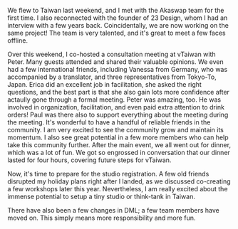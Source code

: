 
We flew to Taiwan last weekend, and I met with the Akaswap team for the first time. I also reconnected with the founder of 23 Design, whom I had an interview with a few years back. Coincidentally, we are now working on the same project! The team is very talented, and it's great to meet a few faces offline.

Over this weekend, I co-hosted a consultation meeting at vTaiwan with Peter. Many guests attended and shared their valuable opinions. We even had a few international friends, including Vanessa from Germany, who was accompanied by a translator, and three representatives from Tokyo-To, Japan. Erica did an excellent job in facilitation, she asked the right questions, and the best part is that she also gain lots more confidence after actaully gone through a formal meeting. Peter was amazing, too. He was involved in organization, facilitation, and even paid extra attention to drink orders! Paul was there also to support everything about the meeting during the meeting. It's wonderful to have a handful of reliable friends in the community. I am very excited to see the community grow and maintain its momentum. I also see great potential in a few more members who can help take this community further. After the main event, we all went out for dinner, which was a lot of fun. We got so engrossed in conversation that our dinner lasted for four hours, covering future steps for vTaiwan.


Now, it's time to prepare for the studio registration. A few old friends disrupted my holiday plans right after I landed, as we discussed co-creating a few workshops later this year. Nevertheless, I am really excited about the immense potential to setup a tiny studio or think-tank in Taiwan.

There have also been a few changes in DML; a few team members have moved on. This simply means more responsibility and more fun.
